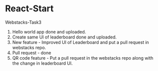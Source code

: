 # React-Start
Webstacks-Task3

1. Hello world app done and uploaded.
2. Create same UI of leaderboard done and uploaded.
3. New feature - Improved UI of Leaderboard and put a pull request in webstacks repo.
4. Pull request - done
5. QR code feature - Put a pull request in the webstacks repo along with the change in leaderboard UI.
